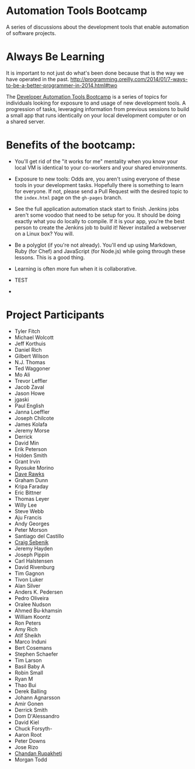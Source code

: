 Automation Tools Bootcamp
=========================

A series of discussions about the development tools that enable automation of software projects.

Always Be Learning
==================
It is important to not just do what's been done because that is the way we have operated in the past. http://programming.oreilly.com/2014/01/7-ways-to-be-a-better-programmer-in-2014.html#two

The [Developer Automation Tools Bootcamp](http://tfitch.com/automation-tools-bootcamp) is a series of topics for individuals looking for exposure to and usage of new development tools.  A progression of tasks, leveraging information from previous sessions to build a small app that runs identically on your local development computer or on a shared server.

Benefits of the bootcamp:
=========================
* You'll get rid of the "it works for me" mentality when you know your local VM is identical to your co-workers and your shared environments.
* Exposure to new tools: Odds are, you aren't using everyone of these tools in your development tasks. Hopefully there is something to learn for everyone. If not, please send a Pull Request with the desired topic to the `index.html` page on the `gh-pages` branch.
* See the full application automation stack start to finish. Jenkins jobs aren't some voodoo that need to be setup for you. It should be doing exactly what you do locally to compile. If it is your app, you're the best person to create the Jenkins job to build it! Never installed a webserver on a Linux box? You will.
* Be a polyglot (if you're not already). You'll end up using Markdown, Ruby (for Chef) and JavaScript (for Node.js) while going through these lessons. This is a good thing.
* Learning is often more fun when it is collaborative.

* TEST
*
Project Participants
====================

* Tyler Fitch
* Michael Wolcott
* Jeff Korthuis
* Daniel Rich
* Gilbert Wilson
* N.J. Thomas
* Ted Waggoner
* Mo Ali
* Trevor Leffler
* Jacob Zaval
* Jason Howe
* jgaski
* Paul English
* Janna Loeffler
* Joseph Chilcote
* James Kolafa
* Jeremy Morse
* Derrick
* David Min
* Erik Peterson
* Holden Smith
* Grant Irvin
* Ryosuke Morino
* [Dave Rawks](https://github.com/drawks)
* Graham Dunn
* Kripa Faraday
* Eric Bittner
* Thomas Leyer
* Willy Lee
* Steve Webb
* Aju Francis
* Andy Georges
* Peter Morson
* Santiago del Castillo
* [Craig Sebenik](https://github.com/craig5)
* Jeremy Hayden
* Joseph Pippin
* Carl Halstensen
* David Rivenburg
* Tim Gagnon
* Tivon Luker
* Alan Silver
* Anders K. Pedersen
* Pedro Oliveira
* Oralee Nudson
* Ahmed Bu-khamsin
* William Koontz
* Ron Peters
* Amy Rich
* Atif Sheikh
* Marco Induni
* Bert Cosemans
* Stephen Schaefer
* Tim Larson
* Basil Baby A
* Robin Small
* Ryan M
* Thao Bui
* Derek Balling
* Johann Agnarsson
* Amir Gonen
* Derrick Smith
* Dom D'Alessandro
* David Kiel
* Chuck Forsyth-
* Aaron Root
* Peter Downs
* Jose Rizo
* [Chandan Rupakheti](https://github.com/chandanrrk)
* Morgan Todd
